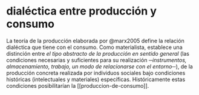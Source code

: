 # dialéctica entre producción y consumo
La teoría de la producción elaborada por @marx2005 define la relación dialéctica que tiene con el consumo. Como materialista, establece una distinción entre *el tipo abstracto de la producción en sentido general* (las condiciones necesarias y suficientes para su realización *─instrumentos, almacenamiento, trabajo, un modo de relacionarse con el entorno─*), de la producción concreta realizada por individuos sociales bajo condiciones históricas (intelectuales y materiales) específicas. Históricamente estas condiciones posibilitarían la [[produccion-de-consumo]].